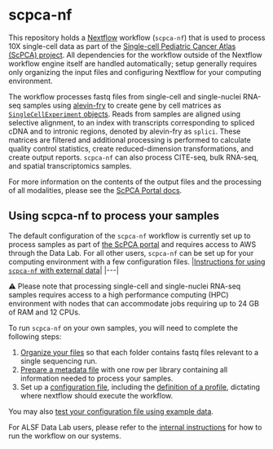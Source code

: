 # scpca-nf

This repository holds a [Nextflow](https://www.nextflow.io) workflow (`scpca-nf`) that is used to process 10X single-cell data as part of the [Single-cell Pediatric Cancer Atlas (ScPCA) project](https://scpca.alexslemonade.org/).
All dependencies for the workflow outside of the Nextflow workflow engine itself are handled automatically; setup generally requires only organizing the input files and configuring Nextflow for your computing environment.

The workflow processes fastq files from single-cell and single-nuclei RNA-seq samples using [alevin-fry](https://alevin-fry.readthedocs.io/en/latest/) to create gene by cell matrices as [`SingleCellExperiment` objects](https://www.bioconductor.org/packages/release/bioc/html/SingleCellExperiment.html).
Reads from samples are aligned using selective alignment, to an index with transcripts corresponding to spliced cDNA and to intronic regions, denoted by alevin-fry as `splici`.
These matrices are filtered and additional processing is performed to calculate quality control statistics, create reduced-dimension transformations, and create output reports.
`scpca-nf` can also process CITE-seq, bulk RNA-seq, and spatial transcriptomics samples.

For more information on the contents of the output files and the processing of all modalities, please see the [ScPCA Portal docs](https://scpca.readthedocs.io/en/latest/).

## Using scpca-nf to process your samples

The default configuration of the `scpca-nf` workflow is currently set up to process samples as part of [the ScPCA portal](https://scpca.alexslemonade.org/) and requires access to AWS through the Data Lab.
For all other users, `scpca-nf` can be set up for your computing environment with a few configuration files.
|[Instructions for using `scpca-nf` with external data](external-data-instructions.md)|
|---|

:warning: Please note that processing single-cell and single-nuclei RNA-seq samples requires access to a high performance computing (HPC) environment with nodes that can accommodate jobs requiring up to 24 GB of RAM and 12 CPUs.

To run `scpca-nf` on your own samples, you will need to complete the following steps:

1. [Organize your files](./external-data-instructions.md#file-organization) so that each folder contains fastq files relevant to a single sequencing run.
2. [Prepare a metadata file](./external-data-instructions.md#prepare-the-metadata-file) with one row per library containing all information needed to process your samples.
3. Set up a [configuration file](./external-data-instructions.md#configuration-files), including the [definition of a profile](./external-data-instructions.md#setting-up-a-profile-in-the-configuration-file), dictating where nextflow should execute the workflow.

You may also [test your configuration file using example data](examples/README.md).


For ALSF Data Lab users, please refer to the [internal instructions](internal-instructions.md) for how to run the workflow on our systems.
